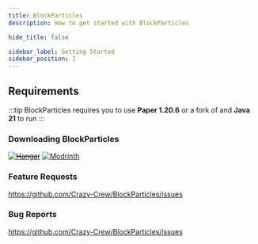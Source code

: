 ```yaml
---
title: BlockParticles
description: How to get started with BlockParticles

hide_title: false

sidebar_label: Getting Started
sidebar_position: 1
---
```

## Requirements
:::tip
BlockParticles requires you to use **Paper 1.20.6** or a fork of and **Java 21** to run
:::

### Downloading BlockParticles
~~[![Hangar](https://raw.githubusercontent.com/intergrav/devins-badges/v3/assets/cozy-minimal/available/hangar_64h.png)](https://hangar.papermc.io/CrazyCrew/CrazyCrates)~~
[![Modrinth](https://raw.githubusercontent.com/intergrav/devins-badges/v3/assets/cozy-minimal/available/modrinth_64h.png)](https://modrinth.com/plugin/blockparticles)

### Feature Requests
https://github.com/Crazy-Crew/BlockParticles/issues

### Bug Reports
https://github.com/Crazy-Crew/BlockParticles/issues